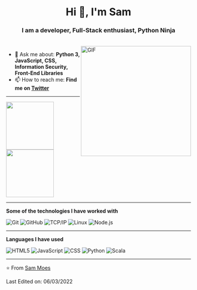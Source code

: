<h1 align="center">Hi 👋, I'm Sam</h1>
<h3 align="center">I am a developer, Full-Stack enthusiast, Python Ninja</h3>
</br>
<img align="right" alt="GIF" height="300px" src="https://media.giphy.com/media/du3J3cXyzhj75IOgvA/giphy.gif" />

- 💬 Ask me about: **Python 3, JavaScript, CSS, Information Security, Front-End Libraries**
- 📫 How to reach me: **Find me on <a href="https://twitter.com/tindernor1">Twitter</a>**

-----

<img align="" height='130px' src="https://github-readme-stats.vercel.app/api?username=le3ch-tech&hide_title=true&show_icons=true&include_all_commits=true&line_height=21&bg_color=0,EC6C6C,FFD479,FFFC79,73FA79&theme=graywhite" /><img align="" height='130px' src="https://github-readme-stats.vercel.app/api/top-langs/?username=le3ch-tech&hide_title=true&layout=compact&bg_color=0,73FA79,73FDFF,7A81FF&theme=graywhite" />

-----

**Some of the technologies I have worked with**

![Git](https://img.shields.io/badge/-Git-000000?style=flat&logo=git&logoColor=F05032)
![GitHub](https://img.shields.io/badge/-GitHub-000000?style=flat&logo=github&logoColor=FFFFFF)
![TCP/IP](https://img.shields.io/badge/-TCP/IP-000000?style=flat&logo=cisco&logoColor=white)
![Linux](https://img.shields.io/badge/-Linux-000000?style=flat&logo=linux&logoColor=FCC624)
![Node.js](https://img.shields.io/badge/-Node.js-000000?style=flat&logo=node.js&logoColor=339933)

-----

**Languages I have used**


![HTML5](https://img.shields.io/badge/-HTML5-000000?style=flat&logo=HTML5)
![JavaScript](https://img.shields.io/badge/-JavaScript-000000?style=flat&logo=javascript)
![CSS](https://img.shields.io/badge/CSS-239120?&style=for-the-badge&logo=css3&logoColor=white)
![Python](https://img.shields.io/badge/-Python-000000?style=flat&logo=python)
![Scala](https://img.shields.io/badge/Scala-DC322F?style=for-the-badge&logo=scala&logoColor=white)

-----

⭐️ From [Sam Moes](https://github.com/le3ch-tech)

Last Edited on: 06/03/2022
